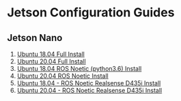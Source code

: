 # Jetson Configuration Guides

## Jetson Nano

1. [Ubuntu 18.04 Full Install](ubuntu-18-04-install.md)
2. [Ubuntu 20.04 Full Install]()
3. [Ubuntu 18.04 ROS Noetic (python3.6) Install]()
4. [Ubuntu 20.04 ROS Noetic Install]()
5. [Ubuntu 18.04 - ROS Noetic Realsense D435i Install]()
6. [Ubuntu 20.04 - ROS Noetic Realsense D435i Install]()
